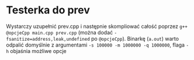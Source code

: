 # Testerka do prev

Wystarczy uzupełnić prev.cpp i następnie skompliować całość poprzez `g++ @opcjeCpp main.cpp prev.cpp` (można dodać `-fsanitize=address,leak,undefined` po `@opcjeCpp`). Binarkę (`a.out`) warto odpalić domyślnie z argumentami `-s 100000 -m 1000000 -q 1000000`, flaga `-h` objaśnia możliwe opcje